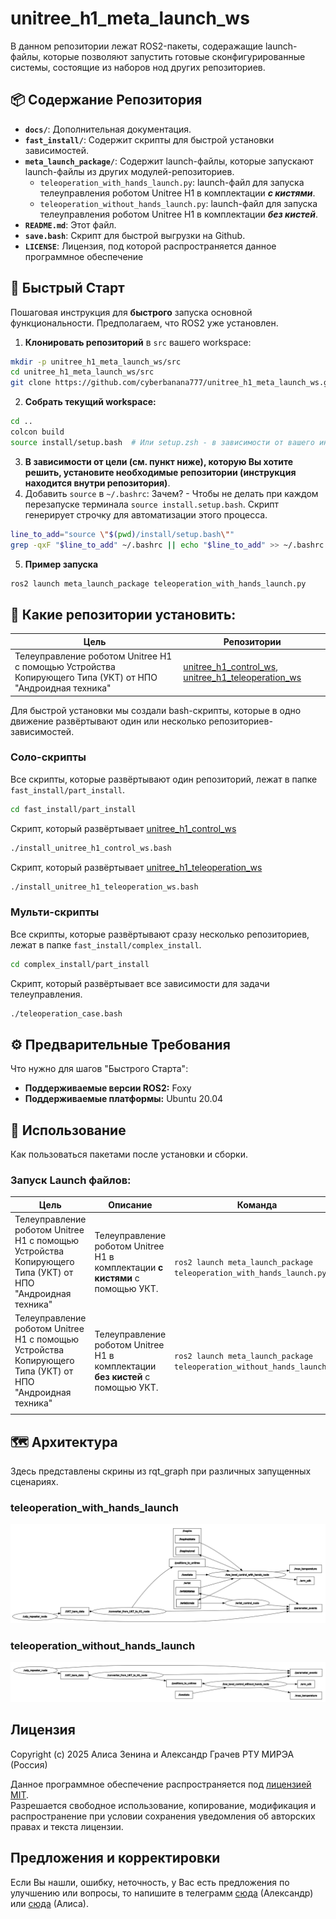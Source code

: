 # unitree_h1_meta_launch_ws
В данном репозитории лежат ROS2-пакеты, содеражащие launch-файлы, которые позволяют запустить готовые сконфигурированные системы, состоящие из наборов нод других репозиториев.

## 📦 Содержание Репозитория
*   **`docs/`**: Дополнительная документация.
*   **`fast_install/`**: Содержит скрипты для быстрой установки зависимостей.
* **`meta_launch_package/`**: Содержит launch-файлы, которые запускают launch-файлы из других модулей-репозиториев.
	-  `teleoperation_with_hands_launch.py`: launch-файл для запуска телеуправления роботом Unitree H1 в комплектации ***с кистями***.
	- `teleoperation_without_hands_launch.py`: launch-файл для запуска телеуправления роботом Unitree H1 в комплектации ***без кистей***.
*   **`README.md`**: Этот файл.
*   **`save.bash`**: Скрипт для быстрой выгрузки на Github.
*   **`LICENSE`**: Лицензия, под которой распространяется данное программное обеспечение

## 🚀 Быстрый Старт
Пошаговая инструкция для **быстрого** запуска основной функциональности. Предполагаем, что ROS2 уже установлен.
1.  **Клонировать репозиторий** в `src` вашего workspace:
```bash
mkdir -p unitree_h1_meta_launch_ws/src
cd unitree_h1_meta_launch_ws/src
git clone https://github.com/cyberbanana777/unitree_h1_meta_launch_ws.git .
```
2.  **Собрать текущий workspace:**
```bash
cd ..
colcon build
source install/setup.bash  # Или setup.zsh - в зависимости от вашего интерпретатора командной строки
```
3. **В зависимости от цели (см. пункт ниже), которую Вы хотите решить, установите необходимые репозитории (инструкция находится внутри репозитория)**.
4. Добавить `source` в `~/.bashrc`:
Зачем? - Чтобы не делать при каждом перезапуске терминала `source install.setup.bash`. Скрипт генерирует строчку для автоматизации этого процесса.
```bash
line_to_add="source \"$(pwd)/install/setup.bash\""
grep -qxF "$line_to_add" ~/.bashrc || echo "$line_to_add" >> ~/.bashrc
```
5. **Пример запуска**
```bash
ros2 launch meta_launch_package teleoperation_with_hands_launch.py
```

## 📂 Какие репозитории установить:

|Цель|Репозитории|
|---|---|
|Телеуправление роботом Unitree H1 с помощью Устройства Копирующего Типа (УКТ) от НПО "Андроидная техника"|[unitree_h1_control_ws](https://github.com/cyberbanana777/unitree_h1_control_ws), [unitree_h1_teleoperation_ws](https://github.com/cyberbanana777/unitree_h1_teleoperation_ws)|

Для быстрой установки мы создали bash-скрипты, которые в одно движение развёртывают один или несколько репозиториев-зависимостей. 
### Соло-скрипты
Все скрипты, которые развёртывают один репозиторий, лежат в папке `fast_install/part_install`.
```bash
cd fast_install/part_install
```
Скрипт, который развёртывает [unitree_h1_control_ws](https://github.com/cyberbanana777/unitree_h1_control_ws)
```bash
./install_unitree_h1_control_ws.bash
```
Скрипт, который развёртывает [unitree_h1_teleoperation_ws](https://github.com/cyberbanana777/unitree_h1_teleoperation_ws)
```bash
./install_unitree_h1_teleoperation_ws.bash
```
### Мульти-скрипты
Все скрипты, которые развёртывают сразу несколько репозиториев, лежат в папке `fast_install/complex_install`.
```bash
cd complex_install/part_install
```
Скрипт, который развёртывает все зависимости для задачи телеуправления.
```bash
./teleoperation_case.bash
```

## ⚙️ Предварительные Требования
Что нужно для шагов "Быстрого Старта":
*   **Поддерживаемые версии ROS2:** Foxy
*   **Поддерживаемые платформы:** Ubuntu 20.04

## 🧪 Использование
Как пользоваться пакетами после установки и сборки.
### **Запуск Launch файлов:**

| Цель                                                                                                      | Описание                                                                       | Команда                                                                  |
| --------------------------------------------------------------------------------------------------------- | ------------------------------------------------------------------------------ | ------------------------------------------------------------------------ |
| Телеуправление роботом Unitree H1 с помощью Устройства Копирующего Типа (УКТ) от НПО "Андроидная техника" | Телеуправление роботом Unitree H1 в комплектации **с кистями** с помощью УКТ.  | <br>`ros2 launch meta_launch_package teleoperation_with_hands_launch.py` |
| Телеуправление роботом Unitree H1 с помощью Устройства Копирующего Типа (УКТ) от НПО "Андроидная техника" | Телеуправление роботом Unitree H1 в комплектации **без кистей** с помощью УКТ. | `ros2 launch meta_launch_package teleoperation_without_hands_launch.py`  |
|                                                                                                           |                                                                                |                                                                          |

## 🗺️ Архитектура
Здесь представлены скрины из rqt_graph при различных запущенных сценариях.
### teleoperation_with_hands_launch
![teleoperation_with_hands](docs/meta_launch_teleoperation_with_hands.png)
### teleoperation_without_hands_launch
![teleoperation_without_hands](docs/meta_launch_teleoperation_without_hands.png)

## Лицензия
Copyright (c) 2025 Алиса Зенина и Александр Грачев РТУ МИРЭА (Россия)

Данное программное обеспечение распространяется под [лицензией MIT](LICENSE).  
Разрешается свободное использование, копирование, модификация и распространение при условии сохранения уведомления об авторских правах и текста лицензии.
## Предложения и корректировки
Если Вы нашли, ошибку, неточность, у Вас есть предложения по улучшению или вопросы, то напишите в телеграмм [сюда](https://t.me/Alex_19846) (Александр) или [сюда](https://t.me/Kika_01) (Алиса).